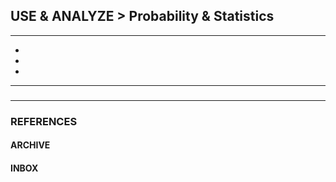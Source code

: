 ## USE & ANALYZE > Probability & Statistics

<hr/>

- []()
- []()
- []()

<hr/>

###

###

<hr/>

### REFERENCES

#### ARCHIVE

#### INBOX
